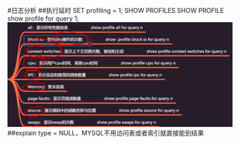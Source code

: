 #日志分析
##执行延时
SET profiling = 1;
SHOW PROFILES
SHOW PROFILE
show profile for query 1;
![](.z_3_mysql_优化体系_性能分析_images/1eac9e9d.png)
##explain
type = NULL，MYSQL不用访问表或者索引就直接能到结果
